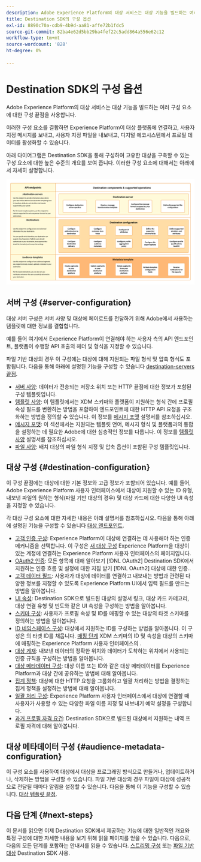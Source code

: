 ```yaml
---
description: Adobe Experience Platform의 대상 서비스는 대상 기능을 빌드하는 여러 구성 요소에 대한 구성 끝점을 사용합니다. 이러한 구성 요소를 결합하여 Experience Platform이 대상 파트너에 연결하고, 사용자 지정 메시지를 전송하고, 디지털 에코시스템에서 프로필 데이터를 활성화하는 방법에 대해 알아봅니다.
title: Destination SDK의 구성 옵션
exl-id: 8890c70a-cdb9-4b9d-aa81-affe72b1fdc5
source-git-commit: 82ba4e62d5bb29ba4fef22c5add864a556e62c12
workflow-type: tm+mt
source-wordcount: '828'
ht-degree: 0%

---
```


# Destination SDK의 구성 옵션

Adobe Experience Platform의 대상 서비스는 대상 기능을 빌드하는 여러 구성 요소에 대한 구성 끝점을 사용합니다.

이러한 구성 요소를 결합하면 Experience Platform이 대상 플랫폼에 연결하고, 사용자 지정 메시지를 보내고, 사용자 지정 파일을 내보내고, 디지털 에코시스템에서 프로필 데이터를 활성화할 수 있습니다.

아래 다이어그램은 Destination SDK을 통해 구성하여 고유한 대상을 구축할 수 있는 구성 요소에 대한 높은 수준의 개요를 보여 줍니다. 이러한 구성 요소에 대해서는 아래에서 자세히 설명합니다.

![Destination SDK 구성 요소, 구성 끝점 및 해당 구성 요소에서 지원하는 작업을 보여 주는 다이어그램입니다.](../assets/functionality/destination-sdk-components-diagram.png)

## 서버 구성 {#server-configuration}

대상 서버 구성은 서버 사양 및 대상에 페이로드를 전달하기 위해 Adobe에서 사용하는 템플릿에 대한 정보를 결합합니다.

예를 들어 여기에서 Experience Platform이 연결해야 하는 사용자 측의 API 엔드포인트, 플랫폼이 수행할 API 호출의 헤더 및 형식을 지정할 수 있습니다.

파일 기반 대상의 경우 이 구성에는 대상에 대해 지원되는 파일 형식 및 압축 형식도 포함됩니다. 다음을 통해 아래에 설명된 기능을 구성할 수 있습니다 [destination-servers 끝점](../authoring-api/destination-server/create-destination-server.md).

* [서버 사양](destination-server/server-specs.md): 데이터가 전송되는 저장소 위치 또는 HTTP 끝점에 대한 정보가 포함된 구성 템플릿입니다.
* [템플릿 사양](destination-server/templating-specs.md): 이 템플릿에서는 XDM 스키마와 플랫폼이 지원하는 형식 간에 프로필 속성 필드를 변환하는 방법을 포함하여 엔드포인트에 대한 HTTP API 요청을 구조화하는 방법을 정의할 수 있습니다. 이 정보를 [메시지 포맷](destination-server/message-format.md) 설명서를 참조하십시오.
* [메시지 포맷](destination-server/message-format.md): 이 섹션에서는 지원되는 템플릿 언어, 메시지 형식 및 플랫폼과의 통합을 설정하는 데 필요한 Adobe에 대한 심층적인 정보를 다룹니다. 이 정보를 [템플릿 사양](destination-server/templating-specs.md) 설명서를 참조하십시오.
* [파일 사양](destination-server/file-formatting.md): 배치 대상의 파일 형식 지정 및 압축 옵션이 포함된 구성 템플릿입니다.

## 대상 구성 {#destination-configuration}

이 구성 끝점에는 대상에 대한 기본 정보와 고급 정보가 포함되어 있습니다. 예를 들어, Adobe Experience Platform 사용자 인터페이스에서 대상이 지원할 수 있는 ID 유형, 내보낸 파일의 원하는 형식(파일 기반 대상의 경우) 및 대상 카드에 대한 다양한 UI 속성을 지정할 수 있습니다.

각 대상 구성 요소에 대한 자세한 내용은 아래 설명서를 참조하십시오. 다음을 통해 아래에 설명된 기능을 구성할 수 있습니다 [대상 엔드포인트](../authoring-api/destination-configuration/create-destination-configuration.md).

* [고객 인증 구성](destination-configuration/customer-authentication.md): Experience Platform이 대상에 연결하는 데 사용해야 하는 인증 메커니즘을 선택합니다. 이 구성은 [새 대상 구성](../../ui/connect-destination.md) Experience Platform을 대상이 있는 계정에 연결하는 Experience Platform 사용자 인터페이스의 페이지입니다.
* [OAuth2 인증](destination-configuration/oauth2-authorization.md): 모든 항목에 대해 알아보기 [!DNL OAuth2] Destination SDK에서 지원하는 인증 흐름 및 설정에 대한 지침 받기 [!DNL OAuth2] 대상에 대한 인증..
* [고객 데이터 필드](destination-configuration/customer-data-fields.md): 사용자가 대상에 데이터를 연결하고 내보내는 방법과 관련된 다양한 정보를 지정할 수 있도록 Experience Platform UI에서 입력 필드를 만드는 방법을 알아봅니다.
* [UI 속성](destination-configuration/ui-attributes.md): Destination SDK으로 빌드된 대상의 설명서 링크, 대상 카드 카테고리, 대상 연결 유형 및 빈도와 같은 UI 속성을 구성하는 방법을 알아봅니다.
* [스키마 구성](destination-configuration/schema-configuration.md): 사용자가 프로필 속성 및 ID를 매핑할 수 있는 대상의 타겟 스키마를 정의하는 방법을 알아봅니다.
* [ID 네임스페이스 구성](destination-configuration/identity-namespace-configuration.md): 대상에서 지원하는 ID를 구성하는 방법을 알아봅니다. 이 구성은 의 타겟 ID를 채웁니다. [매핑 단계](../../ui/activate-segment-streaming-destinations.md#mapping) XDM 스키마의 ID 및 속성을 대상의 스키마에 매핑하는 Experience Platform 사용자 인터페이스의 .
* [대상 게재](destination-configuration/destination-delivery.md): 내보낸 데이터의 정확한 위치와 데이터가 도착하는 위치에서 사용되는 인증 규칙을 구성하는 방법을 알아봅니다.
* [대상 메타데이터 구성](destination-configuration/audience-metadata-configuration.md): 대상 이름 또는 ID와 같은 대상 메타데이터를 Experience Platform과 대상 간에 공유하는 방법에 대해 알아봅니다.
* [집계 정책](destination-configuration/aggregation-policy.md): 대상에 대한 HTTP 요청을 그룹화하고 일괄 처리하는 방법을 결정하는 집계 정책을 설정하는 방법에 대해 알아봅니다.
* [일괄 처리 구성](destination-configuration/batch-configuration.md): Experience Platform 사용자 인터페이스에서 대상에 연결할 때 사용자가 사용할 수 있는 다양한 파일 이름 지정 및 내보내기 예약 설정을 구성합니다.
* [과거 프로필 자격 요건](destination-configuration/historical-profile-qualifications.md): Destination SDK으로 빌드된 대상에서 지원하는 내역 프로필 자격에 대해 알아봅니다.

## 대상 메타데이터 구성 {#audience-metadata-configuration}

이 구성 요소를 사용하여 대상에서 대상을 프로그래밍 방식으로 만들거나, 업데이트하거나, 삭제하는 방법을 구성할 수 있습니다. 파일 기반 대상의 경우 파일이 대상에 성공적으로 전달될 때마다 알림을 설정할 수 있습니다. 다음을 통해 이 기능을 구성할 수 있습니다. [대상 템플릿 끝점](../metadata-api/create-audience-template.md).

## 다음 단계 {#next-steps}

이 문서를 읽으면 이제 Destination SDK에서 제공하는 기능에 대한 일반적인 개요와 특정 구성에 대한 자세한 내용을 보기 위해 읽을 페이지를 얻을 수 있습니다. 다음으로, 다음의 모든 단계를 포함하는 안내서를 읽을 수 있습니다. [스트리밍 구성](../guides/configure-destination-instructions.md) 또는 [파일 기반 대상](../guides/configure-file-based-destination-instructions.md) Destination SDK 사용.
